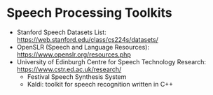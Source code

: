 # Speech Processing Toolkits

- Stanford Speech Datasets List: https://web.stanford.edu/class/cs224s/datasets/
- OpenSLR (Speech and Language Resources): https://www.openslr.org/resources.php
- University of Edinburgh Centre for Speech Technology Research: https://www.cstr.ed.ac.uk/research/
    - Festival Speech Synthesis System
    - Kaldi: toolkit for speech recognition written in C++
